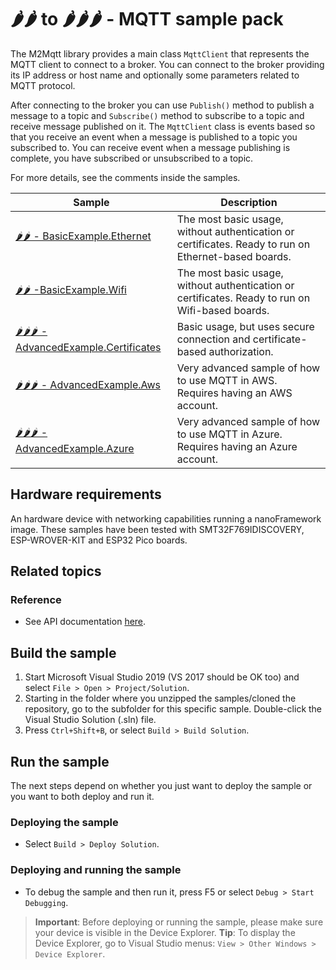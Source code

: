 # 🌶️🌶️ to 🌶️🌶️🌶️ - MQTT sample pack

The M2Mqtt library provides a main class `MqttClient` that represents the MQTT client to connect to a broker. You can connect to the broker providing its IP address or host name and optionally some parameters related to MQTT protocol.

After connecting to the broker you can use `Publish()` method to publish a message to a topic and `Subscribe()` method to subscribe to a topic and receive message published on it. The `MqttClient` class is events based so that you receive an event when a message is published to a topic you subscribed to. You can receive event when a message publishing is complete, you have subscribed or unsubscribed to a topic.

For more details, see the comments inside the samples.

| Sample | Description |
|---|---|
|[🌶️🌶️ - BasicExample.Ethernet](./BasicExample.Ethernet)|The most basic usage, without authentication or certificates. Ready to run on Ethernet-based boards.|
|[🌶️🌶️ -BasicExample.Wifi](./BasicExample.WiFi)|The most basic usage, without authentication or certificates. Ready to run on Wifi-based boards.|
|[🌶️🌶️🌶️ - AdvancedExample.Certificates](./AdvancedExample.Certificates)|Basic usage, but uses secure connection and certificate-based authorization.|
|[🌶️🌶️🌶️ - AdvancedExample.Aws](./AdvancedExample.Aws)|Very advanced sample of how to use MQTT in AWS. Requires having an AWS account.|
|[🌶️🌶️🌶️ - AdvancedExample.Azure](./AdvancedExample.Azure)|Very advanced sample of how to use MQTT in Azure. Requires having an Azure account.|

## Hardware requirements

An hardware device with networking capabilities running a nanoFramework image.
These samples have been tested with SMT32F769IDISCOVERY, ESP-WROVER-KIT and ESP32 Pico boards.

## Related topics

### Reference

- See API documentation [here](https://docs.nanoframework.net/api/nanoFramework.M2Mqtt.html).

## Build the sample

1. Start Microsoft Visual Studio 2019 (VS 2017 should be OK too) and select `File > Open > Project/Solution`.
1. Starting in the folder where you unzipped the samples/cloned the repository, go to the subfolder for this specific sample. Double-click the Visual Studio Solution (.sln) file.
1. Press `Ctrl+Shift+B`, or select `Build > Build Solution`.

## Run the sample

The next steps depend on whether you just want to deploy the sample or you want to both deploy and run it.

### Deploying the sample

- Select `Build > Deploy Solution`.

### Deploying and running the sample

- To debug the sample and then run it, press F5 or select `Debug > Start Debugging`.

> **Important**: Before deploying or running the sample, please make sure your device is visible in the Device Explorer.
> **Tip**: To display the Device Explorer, go to Visual Studio menus: `View > Other Windows > Device Explorer`.
